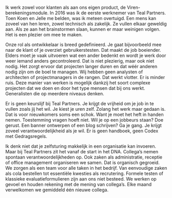 <!-- title: Tim -->
<!-- author: Tim -->
<!-- date: 2020-05-1 -->
<!-- img: /assets/img/blogimages/headerimage_placeholder.png -->

Ik werk zowel voor klanten als aan ons eigen product, de Viren-berekeningsmodule. In 2016 was ik de eerste werknemer van Teal Partners. Toen Koen en Jelle me belden, was ik meteen overtuigd. Een mens kan zoveel van hen leren, zowel technisch als zakelijk. Ze vullen elkaar geweldig aan. Als ze aan het brainstormen slaan, kunnen er maar weinigen volgen. Het is een plezier om mee te maken. 

Onze rol als ontwikkelaar is breed gedefinieerd. Je gaat bijvoorbeeld mee naar de klant of je overziet gebruikerstesten. Dat maakt de job boeiender. Elders moet je vaak uitvoeren wat een ander bedenkt en wordt je werk door weer iemand anders gecontroleerd. Dat is niet plezierig, maar ook niet nodig. Het zorgt ervoor dat projecten langer duren en dat wéér anderen nodig zijn om de boel te managen. Wij hebben geen analysten of architecten of projectmanagers in de rangen. Dat werkt vlotter. Er is minder ruis. Deze manier van werken is mogelijk dankzij het soort complexe projecten dat we doen en door het type mensen dat bij ons werkt. Generalisten die op meerdere niveaus denken. 

Er is geen keurslijf bij Teal Partners. Je krijgt de vrijheid om je job in te vullen zoals jij het wil. Je kiest je uren zelf. Zolang het werk maar gedaan is. Dat is voor nieuwkomers soms een schok. Want je moet het heft in handen nemen. Toestemming vragen hoeft niet. Wil je op een jobbeurs staan? Doe gerust. Een banner ontwerpen of een blog schrijven? Ga je gang. Je krijgt zoveel verantwoordelijkheid als je wil. Er is geen handboek, geen Codex met Gedragsregels. 

Ik denk niet dat je zelfsturing makkelijk in een organisatie kan invoeren. Maar bij Teal Partners zit het vanaf de start in het DNA. Collega’s nemen spontaan verantwoordelijkheden op. Ook zaken als administratie, receptie of office management organiseren we samen. Dat is organisch gegroeid. We zorgen als een team voor alle taken in het bedrijf. Van eenvoudige zaken als cola bestellen tot essentiële kwesties als recrutering. Formele testen of klassieke evaluatieformulieren zijn aan ons niet besteed. We werken op gevoel en houden rekening met de mening van collega’s. Elke maand verwelkomen we gemiddeld één nieuwe collega. 